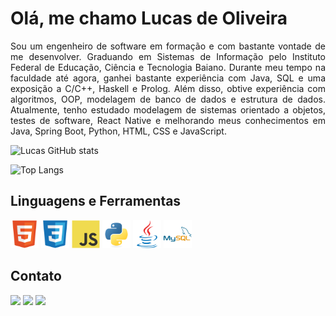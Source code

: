 <div align="left">
  <h1>Olá, me chamo Lucas de Oliveira</h1>

  <p align = "justify">Sou um engenheiro de software em formação e com bastante vontade de me desenvolver. Graduando em Sistemas de Informação pelo Instituto Federal de Educação, Ciência e         
     Tecnologia Baiano. Durante meu tempo na faculdade até agora, ganhei bastante experiência com Java, SQL e uma exposição a C/C++, Haskell e Prolog. Além disso, obtive    
     experiência com algoritmos, OOP, modelagem de banco de dados e estrutura de dados. Atualmente, tenho estudado modelagem de sistemas orientado a objetos, testes de software,   
     React Native e melhorando meus conhecimentos em Java, Spring Boot, Python, HTML, CSS e JavaScript.
  </p>

  <img src="https://github-readme-stats.vercel.app/api?username=lucassoliveiraa&show_icons=true" alt="Lucas GitHub stats">
  
  ![Top Langs](https://github-readme-stats.vercel.app/api/top-langs/?username=lucassoliveiraa&layout=compact&theme=white")

  <h2>Linguagens e Ferramentas</h2>

  <div>
    <a href = "https://www.w3schools.com/html/default.asp" target = "_blank"><img alt="html" height="45" width="45" src="https://raw.githubusercontent.com/devicons/devicon/master/icons/html5/html5-original.svg"/></a>
    <a href = "https://www.w3schools.com/css/default.asp" target = "_blank"><img alt="css" height="45" width="45" src="https://raw.githubusercontent.com/devicons/devicon/master/icons/css3/css3-original.svg" /></a>
    <a href = "https://developer.mozilla.org/pt-BR/docs/Web/JavaScript" target = "_blank"><img alt="javascript" height="45" width="45" src="https://raw.githubusercontent.com/devicons/devicon/master/icons/javascript/javascript-original.svg"/></a>
     <a href = "https://www.python.org/" target = "_blank"><img alt="python" height="45" width="45" src="https://raw.githubusercontent.com/devicons/devicon/master/icons/python/python-original.svg"/></a>
    <a href = "https://www.java.com/pt-BR/" target = "_blank"><img alt="java" height="45" width="45" src="https://raw.githubusercontent.com/devicons/devicon/master/icons/java/java-original.svg"/></a>
    <a href = "https://www.mysql.com/" target = "_blank"><img alt="mysql" height="45" width="45" src="https://raw.githubusercontent.com/devicons/devicon/master/icons/mysql/mysql-original-wordmark.svg"/></a>

  </div>

  <h2>Contato</h2>

  <div>
    <a href="mailto:luska.soliver7@gmail.com"><img src="https://img.shields.io/badge/Gmail-D14836?style=for-the-badge&logo=gmail&logoColor=white" target="_blank"></a>
    <a href="mailto:lucassdeoliveira@outlook.com.br"><img src="https://img.shields.io/badge/Microsoft_Outlook-0078D4?style=for-the-badge&logo=microsoft-outlook&logoColor=white" target="_blank"></a>
    <a href="https://www.linkedin.com/in/lucas-de-oliveira-b39b41206/"><img src="https://img.shields.io/badge/LinkedIn-0077B5?style=for-the-badge&logo=linkedin&logoColor=white" target="_blank"></a>
  </div>
</div>
